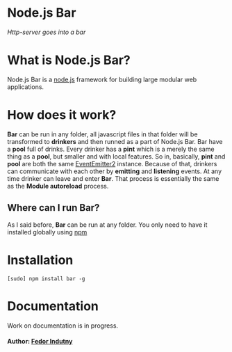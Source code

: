 # Node.js Bar

*Http-server goes into a bar*

# What is Node.js Bar?

Node.js Bar is a [node.js](http://node.js.org) framework for building large modular web applications.

# How does it work?

**Bar** can be run in any folder, all javascript files in that folder will be transformed to **drinkers** and then runned as a part of Node.js Bar. Bar have a **pool** full of drinks. Every drinker has a **pint** which is a merely the same thing as a **pool**, but smaller and with local features.
So in, basically, **pint** and **pool** are both the same [EventEmitter2](https://github.com/hij1nx/EventEmitter2) instance. Because of that, drinkers can communicate with each other by **emitting** and **listening** events.
At any time drinker can leave and enter **Bar**. That process is essentially the same as the **Module autoreload** process.

## Where can I run Bar?

As I said before, **Bar** can be run at any folder. You only need to have it installed globally using [npm](https://github.com/isaacs/npm)

# Installation

```
[sudo] npm install bar -g
```

# Documentation

Work on documentation is in progress.

#### Author: [Fedor Indutny](http://indutny.com/)

